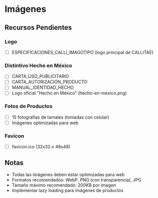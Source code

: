 # Imágenes

## Recursos Pendientes

### Logo
- [ ] ESPECIFICACIONES_CALLI_IMAGOTIPO (logo principal de CALLITAE)

### Distintivo Hecho en México
- [ ] CARTA_USO_PUBLICITARIO
- [ ] CARTA_AUTORIZACIÓN_PRODUCTO
- [ ] MANUAL_IDENTIDAD_HECHO
- [ ] Logo oficial "Hecho en México" (hecho-en-mexico.png)

### Fotos de Productos
- [ ] 15 fotografías de tamales (tomadas con celular)
- [ ] Imágenes optimizadas para web

### Favicon
- [ ] favicon.ico (32x32 o 48x48)

## Notas
- Todas las imágenes deben estar optimizadas para web
- Formatos recomendados: WebP, PNG (con transparencia), JPG
- Tamaño máximo recomendado: 200KB por imagen
- Implementar lazy loading para imágenes de productos





